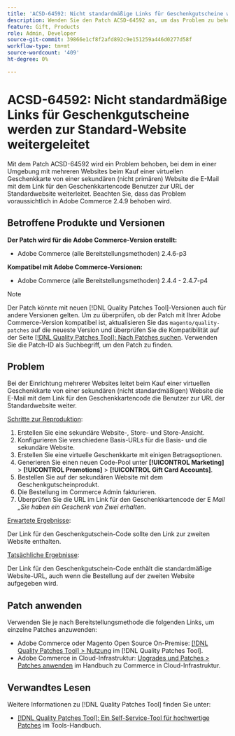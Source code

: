 ```yaml
---
title: 'ACSD-64592: Nicht standardmäßige Links für Geschenkgutscheine werden zur Standard-Website weitergeleitet'
description: Wenden Sie den Patch ACSD-64592 an, um das Problem zu beheben, dass bei einer Einrichtung mit mehreren Websites beim Kauf einer virtuellen Geschenkkarte von der sekundären (nicht standardmäßigen) Website der Link für den Geschenkkartencode in der E-Mail die standardmäßige Website-URL enthält.
feature: Gift, Products
role: Admin, Developer
source-git-commit: 39866e1cf8f2afd892c9e151259a446d0277d58f
workflow-type: tm+mt
source-wordcount: '409'
ht-degree: 0%

---
```



# ACSD-64592: Nicht standardmäßige Links für Geschenkgutscheine werden zur Standard-Website weitergeleitet

Mit dem Patch ACSD-64592 wird ein Problem behoben, bei dem in einer Umgebung mit mehreren Websites beim Kauf einer virtuellen Geschenkkarte von einer sekundären (nicht primären) Website die E-Mail mit dem Link für den Geschenkkartencode Benutzer zur URL der Standardwebsite weiterleitet. Beachten Sie, dass das Problem voraussichtlich in Adobe Commerce 2.4.9 behoben wird.

## Betroffene Produkte und Versionen

**Der Patch wird für die Adobe Commerce-Version erstellt:**

* Adobe Commerce (alle Bereitstellungsmethoden) 2.4.6-p3

**Kompatibel mit Adobe Commerce-Versionen:**

* Adobe Commerce (alle Bereitstellungsmethoden) 2.4.4 - 2.4.7-p4

>[!NOTE]
>
>Der Patch könnte mit neuen [!DNL Quality Patches Tool]-Versionen auch für andere Versionen gelten. Um zu überprüfen, ob der Patch mit Ihrer Adobe Commerce-Version kompatibel ist, aktualisieren Sie das `magento/quality-patches` auf die neueste Version und überprüfen Sie die Kompatibilität auf der Seite [[!DNL Quality Patches Tool]: Nach Patches suchen](https://experienceleague.adobe.com/tools/commerce-quality-patches/index.html?lang=de). Verwenden Sie die Patch-ID als Suchbegriff, um den Patch zu finden.

## Problem

Bei der Einrichtung mehrerer Websites leitet beim Kauf einer virtuellen Geschenkkarte von einer sekundären (nicht standardmäßigen) Website die E-Mail mit dem Link für den Geschenkkartencode die Benutzer zur URL der Standardwebsite weiter.

<u>Schritte zur Reproduktion</u>:

1. Erstellen Sie eine sekundäre Website-, Store- und Store-Ansicht.
1. Konfigurieren Sie verschiedene Basis-URLs für die Basis- und die sekundäre Website.
1. Erstellen Sie eine virtuelle Geschenkkarte mit einigen Betragsoptionen.
1. Generieren Sie einen neuen Code-Pool unter **[!UICONTROL Marketing]** > **[!UICONTROL Promotions]** > **[!UICONTROL Gift Card Accounts]**.
1. Bestellen Sie auf der sekundären Website mit dem Geschenkgutscheinprodukt.
1. Die Bestellung im Commerce Admin fakturieren.
1. Überprüfen Sie die URL im Link für den Geschenkkartencode der E *Mail „Sie haben ein Geschenk von Zwei erhalten*.

<u>Erwartete Ergebnisse</u>:

Der Link für den Geschenkgutschein-Code sollte den Link zur zweiten Website enthalten.

<u>Tatsächliche Ergebnisse</u>:

Der Link für den Geschenkgutschein-Code enthält die standardmäßige Website-URL, auch wenn die Bestellung auf der zweiten Website aufgegeben wird.

## Patch anwenden

Verwenden Sie je nach Bereitstellungsmethode die folgenden Links, um einzelne Patches anzuwenden:

* Adobe Commerce oder Magento Open Source On-Premise: [[!DNL Quality Patches Tool] > Nutzung](/help/tools/quality-patches-tool/usage.md) im [!DNL Quality Patches Tool].
* Adobe Commerce in Cloud-Infrastruktur: [Upgrades und Patches > Patches anwenden](https://experienceleague.adobe.com/docs/commerce-cloud-service/user-guide/develop/upgrade/apply-patches.html?lang=de) im Handbuch zu Commerce in Cloud-Infrastruktur.

## Verwandtes Lesen

Weitere Informationen zu [!DNL Quality Patches Tool] finden Sie unter:
* [[!DNL Quality Patches Tool]: Ein Self-Service-Tool für hochwertige Patches](/help/tools/quality-patches-tool/quality-patches-tool-to-self-serve-quality-patches.md) im Tools-Handbuch.
